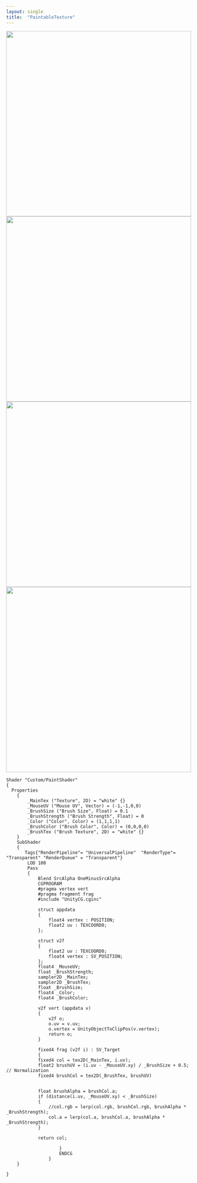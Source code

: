 ```yaml
---
layout: single
title:  "PaintableTexture"
---
```

<img src="https://github.com/Mati-as/mati-as.github.io/assets/120005151/c7ee7ba9-856f-4061-9263-c12d21f7187f" width="500" height="500">
<img src="https://github.com/Mati-as/mati-as.github.io/assets/120005151/2553ad18-d8f2-46c0-8c20-a89f20db3da4" width="500" height="500">
<img src="https://github.com/Mati-as/mati-as.github.io/assets/120005151/809002d9-9513-4644-bdd6-af493b59c6cd" width="500" height="500">
<img src="https://github.com/Mati-as/mati-as.github.io/assets/120005151/728ea637-5754-4ba5-800c-1342328d3621" width="500" height="500">


```
Shader "Custom/PaintShader"
{
  Properties
    {
        _MainTex ("Texture", 2D) = "white" {}
        _MouseUV ("Mouse UV", Vector) = (-1,-1,0,0)
        _BrushSize ("Brush Size", Float) = 0.1
        _BrushStrength ("Brush Strength", Float) = 0
        _Color ("Color", Color) = (1,1,1,1)
        _BrushColor ("Brush Color", Color) = (0,0,0,0)
        _BrushTex ("Brush Texture", 2D) = "white" {}
    }
    SubShader
    {
       Tags{"RenderPipeline"= "UniversalPipeline"  "RenderType"= "Transparent" "RenderQueue" = "Transparent"}
        LOD 100
        Pass
        {
            Blend SrcAlpha OneMinusSrcAlpha
            CGPROGRAM
            #pragma vertex vert
            #pragma fragment frag
            #include "UnityCG.cginc"

            struct appdata
            {
                float4 vertex : POSITION;
                float2 uv : TEXCOORD0;
            };

            struct v2f
            {
                float2 uv : TEXCOORD0;
                float4 vertex : SV_POSITION;
            };
            float4 _MouseUV;
            float _BrushStrength;
            sampler2D _MainTex;
            sampler2D _BrushTex;
            float _BrushSize;
            float4 _Color;
            float4 _BrushColor;

            v2f vert (appdata v)
            {
                v2f o;
                o.uv = v.uv;
                o.vertex = UnityObjectToClipPos(v.vertex);
                return o;
            }

            fixed4 frag (v2f i) : SV_Target
            {
            fixed4 col = tex2D(_MainTex, i.uv);
            float2 brushUV = (i.uv - _MouseUV.xy) / _BrushSize + 0.5; // Normalization
            fixed4 brushCol = tex2D(_BrushTex, brushUV)

            
            float brushAlpha = brushCol.a;
            if (distance(i.uv, _MouseUV.xy) < _BrushSize)
            {
                //col.rgb = lerp(col.rgb, brushCol.rgb, brushAlpha * _BrushStrength);
                col.a = lerp(col.a, brushCol.a, brushAlpha * _BrushStrength);
            }

            return col;
                       
                    }
                    ENDCG
                }
    }
   
}
               
```
